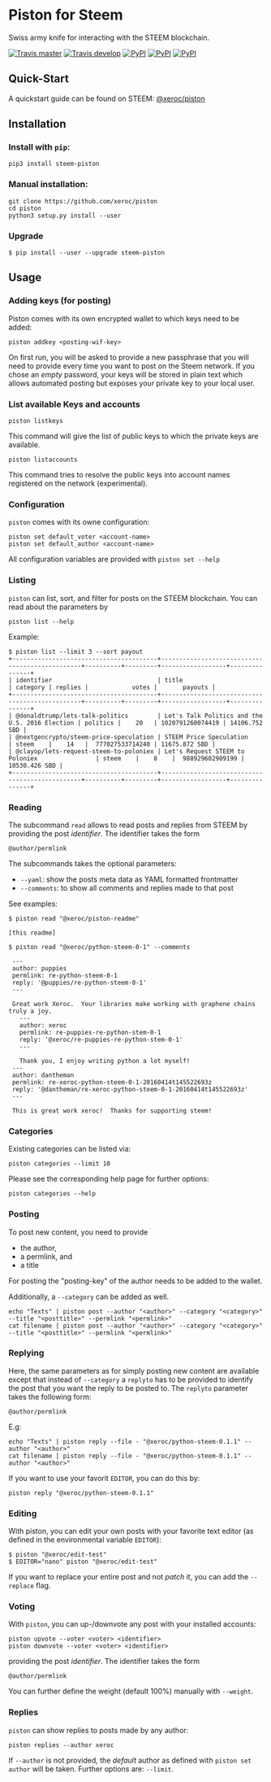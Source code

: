 # Piston for Steem

Swiss army knife for interacting with the STEEM blockchain.

[![Travis master](https://travis-ci.org/xeroc/piston.png?branch=master)](https://travis-ci.org/xeroc/piston)
[![Travis develop](https://travis-ci.org/xeroc/piston.png?branch=develop)](https://travis-ci.org/xeroc/piston)
[![PyPI](https://img.shields.io/pypi/dm/steem-piston.svg?maxAge=2592000)]()
[![PyPI](https://img.shields.io/pypi/dw/steem-piston.svg?maxAge=2592000)]()
[![PyPI](https://img.shields.io/pypi/dd/steem.-pistonsvg?maxAge=2592000)]()

## Quick-Start

A quickstart guide can be found on STEEM: [\@xeroc/piston](https://steemit.com/@xeroc/piston)

## Installation

### Install with `pip`:

```
pip3 install steem-piston
```

### Manual installation:

```
git clone https://github.com/xeroc/piston
cd piston 
python3 setup.py install --user
```

### Upgrade

```
$ pip install --user --upgrade steem-piston
```

## Usage

### Adding keys (for posting)

Piston comes with its own encrypted wallet to which keys need to be added:

    piston addkey <posting-wif-key>

On first run, you will be asked to provide a new passphrase that you
will need to provide every time you want to post on the Steem network.
If you chose an *empty* password, your keys will be stored in plain text
which allows automated posting but exposes your private key to your
local user.

### List available Keys and accounts

    piston listkeys

This command will give the list of public keys to which the private keys
are available.

    piston listaccounts

This command tries to resolve the public keys into account names registered
on the network (experimental).

### Configuration

`piston` comes with its owne configuration:

    piston set default_voter <account-name>
    piston set default_author <account-name>

All configuration variables are provided with `piston set --help`

### Listing

`piston` can list, sort, and filter for posts on the STEEM blockchain.
You can read about the parameters by

    piston list --help

Example:

    $ piston list --limit 3 --sort payout
    +----------------------------------------+------------------------------------------------+----------+---------+------------------+---------------+
    | identifier                             | title                                          | category | replies |            votes |       payouts |
    +----------------------------------------+------------------------------------------------+----------+---------+------------------+---------------+
    | @donaldtrump/lets-talk-politics        | Let's Talk Politics and the U.S. 2016 Election | politics |    20   | 1020791260074419 | 14106.752 SBD |
    | @nextgencrypto/steem-price-speculation | STEEM Price Speculation                        | steem    |    14   |  777027533714240 | 11675.872 SBD |
    | @clayop/lets-request-steem-to-poloniex | Let's Request STEEM to Poloniex                | steem    |    8    |  988929602909199 | 10530.426 SBD |
    +----------------------------------------+------------------------------------------------+----------+---------+------------------+---------------+

### Reading

The subcommand `read` allows to read posts and replies from STEEM by
providing the post *identifier*. The identifier takes the form

    @author/permlink

The subcommands takes the optional parameters:

* `--yaml`: show the posts meta data as YAML formatted frontmatter
* `--comments`: to show all comments and replies made to that post

See examples:

    $ piston read "@xeroc/piston-readme"

    [this readme]

    $ piston read "@xeroc/python-steem-0-1" --comments

     ---
     author: puppies
     permlink: re-python-steem-0-1
     reply: '@puppies/re-python-steem-0-1'
     ---

     Great work Xeroc.  Your libraries make working with graphene chains truly a joy.
       ---
       author: xeroc
       permlink: re-puppies-re-python-stem-0-1
       reply: '@xeroc/re-puppies-re-python-stem-0-1'
       ---
       
       Thank you, I enjoy writing python a lot myself!
     ---
     author: dantheman
     permlink: re-xeroc-python-steem-0-1-20160414t145522693z
     reply: '@dantheman/re-xeroc-python-steem-0-1-20160414t145522693z'
     ---

     This is great work xeroc!  Thanks for supporting steem!

### Categories

Existing categories can be listed via:

    piston categories --limit 10

Please see the corresponding help page for further options:

    piston categories --help

### Posting

To post new content, you need to provide

* the author,
* a permlink, and
* a title

For posting the "posting-key" of the author needs to be added to the wallet.

Additionally, a `--category` can be added as well.

    echo "Texts" | piston post --author "<author>" --category "<category>" --title "<posttitle>" --permlink "<permlink>"
    cat filename | piston post --author "<author>" --category "<category>" --title "<posttitle>" --permlink "<permlink>"

### Replying

Here, the same parameters as for simply posting new content are
available except that instead of `--category` a `replyto` has to be
provided to identify the post that you want the reply to be posted to.
The `replyto` parameter takes the following form:

    @author/permlink

E.g:

    echo "Texts" | piston reply --file - "@xeroc/python-steem-0.1.1" --author "<author>"
    cat filename | piston reply --file - "@xeroc/python-steem-0.1.1" --author "<author>"

If you want to use your favorit `EDITOR`, you can do this by:

    piston reply "@xeroc/python-steem-0.1.1"

### Editing

With piston, you can edit your own posts with your favorite text editor
(as defined in the environmental variable `EDITOR`):

    $ piston "@xeroc/edit-test" 
    $ EDITOR="nano" piston "@xeroc/edit-test" 

If you want to replace your entire post and not *patch* it, you can add
the `--replace` flag.

### Voting

With `piston`, you can up-/downvote any post with your installed accounts:

    piston upvote --voter <voter> <identifier>
    piston downvote --voter <voter> <identifier>

providing the post *identifier*. The identifier takes the form

    @author/permlink

You can further define the weight (default 100%) manually with `--weight`.

### Replies

`piston` can show replies to posts made by any author:

    piston replies --author xeroc

If `--author` is not provided, the *default* author as defined with
`piston set author` will be taken. Further options are: `--limit`.
